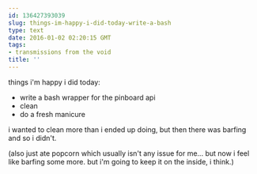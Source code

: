 ```yaml
---
id: 136427393039
slug: things-im-happy-i-did-today-write-a-bash
type: text
date: 2016-01-02 02:20:15 GMT
tags:
- transmissions from the void
title: ''
---
```


things i'm happy i did today:

- write a bash wrapper for the pinboard api
- clean
- do a fresh manicure

i wanted to clean more than i ended up doing, but then there was barfing and so i didn't. 

(also just ate popcorn which usually isn't any issue for me... but now i feel like barfing some more. but i'm going to keep it on the inside, i think.)